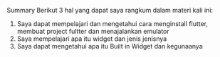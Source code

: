 Summary
Berikut 3 hal yang dapat saya rangkum dalam materi kali ini:
1. Saya dapat mempelajari dan mengetahui cara menginstall flutter, membuat project fultter dan menajalankan emulator
2. Saya mempelajari apa itu widget dan jenis jenisnya
3. Saya dapat mengetahui apa itu Built in Widget dan kegunaanya